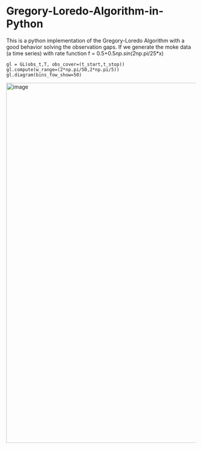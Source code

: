 # Gregory-Loredo-Algorithm-in-Python
This is a python implementation of the Gregory-Loredo Algorithm with a good behavior solving the observation gaps.
If we generate the moke data (a time series) with rate function f =  0.5+0.5*np.sin(2*np.pi/25*x)
```
gl = GL(obs_t,T, obs_cover=(t_start,t_stop))
gl.compute(w_range=(2*np.pi/50,2*np.pi/5))
gl.diagram(bins_fow_show=50)
```
<img width="957" alt="image" src="https://user-images.githubusercontent.com/89062673/173188046-c1157dc6-fa4f-4e37-b70d-4679746d0737.png">
